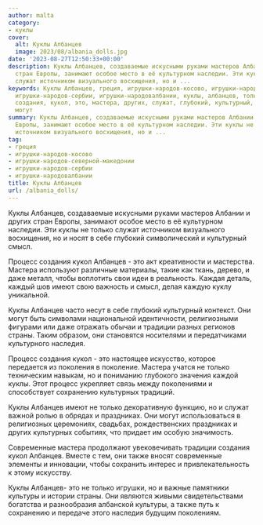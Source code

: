 ```yaml
---
author: malta
category:
- куклы
cover:
  alt: Куклы Албанцев
  image: 2023/08/albania_dolls.jpg
date: '2023-08-27T12:50:33+00:00'
description: Куклы Албанцев, создаваемые искусными руками мастеров Албании и других
  стран Европы, занимают особое место в её культурном наследии. Эти куклы не только
  служат источником визуального восхищения, но и ...
keywords: Куклы Албанцев, греция, игрушки-народов-косово, игрушки-народов-северной-македонии,
  игрушки-народов-сербии, игрушки-народовалбании, куклы, албанцев, только, процесс,
  создания, кукол, это, мастера, других, служат, глубокий, культурный, смысл, имеют,
  могут
summary: Куклы Албанцев, создаваемые искусными руками мастеров Албании и других стран
  Европы, занимают особое место в её культурном наследии. Эти куклы не только служат
  источником визуального восхищения, но и ...
tag:
- греция
- игрушки-народов-косово
- игрушки-народов-северной-македонии
- игрушки-народов-сербии
- игрушки-народовалбании
title: Куклы Албанцев
url: /albania_dolls/
---
```


Куклы Албанцев, создаваемые искусными руками мастеров Албании и других стран Европы, занимают особое место в её культурном наследии. Эти куклы не только служат источником визуального восхищения, но и носят в себе глубокий символический и культурный смысл.

Процесс создания кукол Албанцев \- это акт креативности и мастерства. Мастера используют различные материалы, такие как ткань, дерево, и даже металл, чтобы воплотить свои идеи в реальность. Каждая деталь, каждый шов имеют свою важность и смысл, делая каждую куклу уникальной.

Куклы Албанцев часто несут в себе глубокий культурный контекст. Они могут быть символами национальной идентичности, религиозными фигурами или даже отражать обычаи и традиции разных регионов страны. Таким образом, они становятся носителями и передатчиками культурного наследия.

Процесс создания кукол \- это настоящее искусство, которое передается из поколения в поколение. Мастера учатся не только техническим навыкам, но и пониманию глубокого значения каждой куклы. Этот процесс укрепляет связь между поколениями и способствует сохранению культурных традиций.

Куклы Албанцев имеют не только декоративную функцию, но и служат важной ролью в обрядах и праздниках. Они могут использоваться в религиозных церемониях, свадьбах, рождественских праздниках и других культурных событиях, что придает им особую значимость.

Современные мастера продолжают увековечивать традиции создания кукол Албанцев. Вместе с тем, они также вносят современные элементы и инновации, чтобы сохранить интерес и привлекательность к этому искусству.

Куклы Албанцев\- это не только игрушки, но и важные памятники культуры и истории страны. Они являются живыми свидетельствами богатства и разнообразия албанской культуры, а также путь к сохранению и передаче этого наследия будущим поколениям.